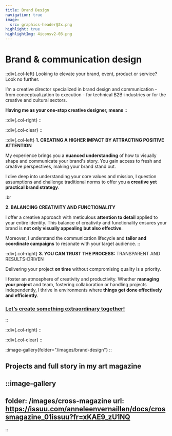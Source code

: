 ```yaml
---
title: Brand Design
navigation: true
image:
  src: graphics-header@2x.png
highlight: true
highlightImg: 4iconsv2-03.png
---
```


# Brand & communication design

::div{.col-left}
Looking to elevate your brand, event, product or service? Look no further.

I’m a creative director specialized in brand design and communication - from conceptualization to execution - for technical B2B-industries or for the creative and cultural sectors.

**Having me as your one-stop creative designer, means**
::

::div{.col-right}
::

::div{.col-clear}
::

::div{.col-left}
**1. CREATING A HIGHER IMPACT BY ATTRACTING POSITIVE ATTENTION**

My experience brings you a **nuanced understanding** of how to visually shape and communicate your brand's story. You gain access to fresh and creative perspectives, making your brand stand out.

I dive deep into understanding your core values and mission, I question assumptions and challenge traditional norms to offer you **a creative yet practical brand strategy**.

:br

**2. BALANCING CREATIVITY AND FUNCTIONALITY**

I offer a creative approach with meticulous **attention to detail** applied to your entire identity. This balance of creativity and functionality ensures your brand is **not only visually appealing but also effective**.

Moreover, I understand the communication lifecycle and **tailor and coordinate campaigns** to resonate with your target audience.
::

::div{.col-right}
**3. YOU CAN TRUST THE PROCESS:** TRANSPARENT AND RESULTS-DRIVEN

Delivering your project **on time** without compromising quality is a priority.

I foster an atmosphere of creativity and productivity. Whether **managing your project** and team, fostering collaboration or handling projects independently, I thrive in environments where **things get done effectively and efficiently**.

### [Let’s create something extraordinary together!](mailto\:hello@anneleenvernaillen.com)
::

::div{.col-right}
::

::div{.col-clear}
::

::image-gallery{folder="/images/brand-design"}
::

## Projects and full story in my art magazine

::image-gallery
---
folder: /images/cross-magazine
url: https://issuu.com/anneleenvernaillen/docs/crossmagazine_01issuu?fr=xKAE9_zU1NQ
---
::
